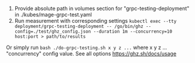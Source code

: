 1. Provide absolute path in volumes section for "grpc-testing-deployment" in ./kubes/mage-grpc-test.yaml
2. Run measurement with corresponding settings 
`kubectl exec --tty deployment/grpc-testing-deployment -- /go/bin/ghz --config=./test/ghz_config.json --duration 1m --concurrency=10 host:port > path/to/results`

Or simply run `bash ./do-grpc-testing.sh x y z ...` where x y z ... "concurrency" config value.
See all options https://ghz.sh/docs/usage  
